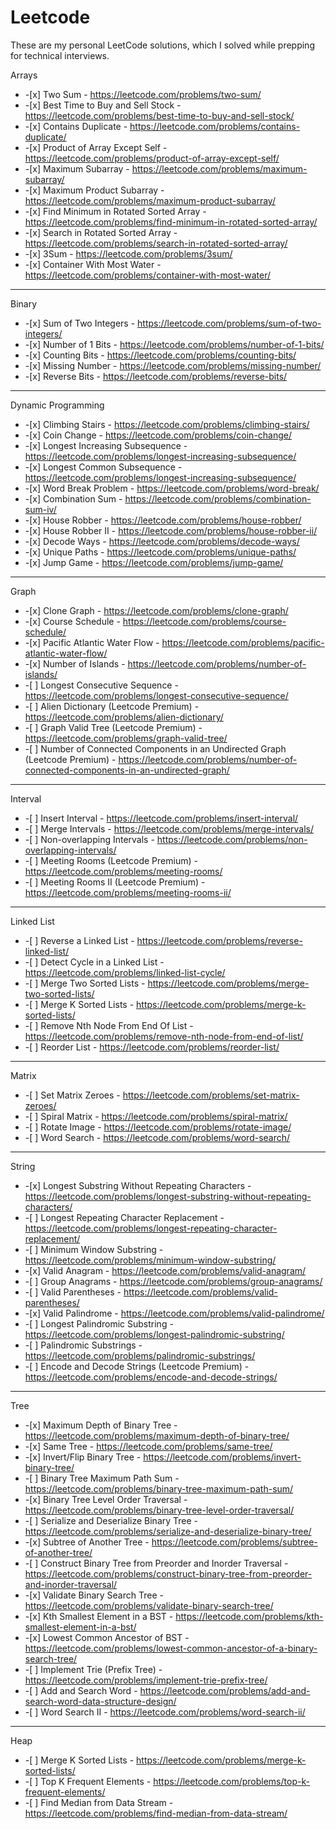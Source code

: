 # Leetcode
These are my personal LeetCode solutions, which I solved while prepping for technical interviews.
<p>Arrays</p>
<ul>
<li>
-[x] Two Sum - <a href="https://leetcode.com/problems/two-sum/">https://leetcode.com/problems/two-sum/</a>
</li>
<li>
-[x] Best Time to Buy and Sell Stock - <a href="https://leetcode.com/problems/best-time-to-buy-and-sell-stock/">https://leetcode.com/problems/best-time-to-buy-and-sell-stock/</a>
</li>
<li>
-[x] Contains Duplicate - <a href="https://leetcode.com/problems/contains-duplicate/">https://leetcode.com/problems/contains-duplicate/</a>
</li>
<li>
-[x] Product of Array Except Self - <a href="https://leetcode.com/problems/product-of-array-except-self/">https://leetcode.com/problems/product-of-array-except-self/</a>
</li>
<li>
-[x] Maximum Subarray - <a href="https://leetcode.com/problems/maximum-subarray/">https://leetcode.com/problems/maximum-subarray/</a>
</li>
<li>
-[x] Maximum Product Subarray - <a href="https://leetcode.com/problems/maximum-product-subarray/">https://leetcode.com/problems/maximum-product-subarray/</a>
</li>
<li>
-[x] Find Minimum in Rotated Sorted Array - <a href="https://leetcode.com/problems/find-minimum-in-rotated-sorted-array/">https://leetcode.com/problems/find-minimum-in-rotated-sorted-array/</a>
</li>
<li>
-[x] Search in Rotated Sorted Array - <a href="https://leetcode.com/problems/search-in-rotated-sorted-array/">https://leetcode.com/problems/search-in-rotated-sorted-array/</a>
</li>
<li>
-[x] 3Sum - <a href="https://leetcode.com/problems/3sum/">https://leetcode.com/problems/3sum/</a>
</li>
<li>
-[x] Container With Most Water - <a href="https://leetcode.com/problems/container-with-most-water/">https://leetcode.com/problems/container-with-most-water/</a>
</li>
</ul>
<!-- TEASER_END --><hr>
<p>Binary</p>
<ul>
<li>
-[x] Sum of Two Integers - <a href="https://leetcode.com/problems/sum-of-two-integers/">https://leetcode.com/problems/sum-of-two-integers/</a>
</li>
<li>
-[x] Number of 1 Bits - <a href="https://leetcode.com/problems/number-of-1-bits/">https://leetcode.com/problems/number-of-1-bits/</a>
</li>
<li>
-[x] Counting Bits - <a href="https://leetcode.com/problems/counting-bits/">https://leetcode.com/problems/counting-bits/</a>
</li>
<li>
-[x] Missing Number - <a href="https://leetcode.com/problems/missing-number/">https://leetcode.com/problems/missing-number/</a>
</li>
<li>
-[x] Reverse Bits - <a href="https://leetcode.com/problems/reverse-bits/">https://leetcode.com/problems/reverse-bits/</a>
</li>
</ul>
<hr>
<p>Dynamic Programming</p>
<ul>
<li>
-[x] Climbing Stairs - <a href="https://leetcode.com/problems/climbing-stairs/">https://leetcode.com/problems/climbing-stairs/</a>
</li>
<li>
-[x] Coin Change - <a href="https://leetcode.com/problems/coin-change/">https://leetcode.com/problems/coin-change/</a>
</li>
<li>
-[x] Longest Increasing Subsequence - <a href="https://leetcode.com/problems/longest-increasing-subsequence/">https://leetcode.com/problems/longest-increasing-subsequence/</a>
</li>
<li>
-[x] Longest Common Subsequence - <a href="https://leetcode.com/problems/longest-increasing-subsequence/">https://leetcode.com/problems/longest-increasing-subsequence/</a>
</li>
<li>
-[x] Word Break Problem - <a href="https://leetcode.com/problems/word-break/">https://leetcode.com/problems/word-break/</a>
</li>
<li>
-[x] Combination Sum - <a href="https://leetcode.com/problems/combination-sum-iv/">https://leetcode.com/problems/combination-sum-iv/</a>
</li>
<li>
-[x] House Robber - <a href="https://leetcode.com/problems/house-robber/">https://leetcode.com/problems/house-robber/</a>
</li>
<li>
-[x] House Robber II - <a href="https://leetcode.com/problems/house-robber-ii/">https://leetcode.com/problems/house-robber-ii/</a>
</li>
<li>
-[x] Decode Ways - <a href="https://leetcode.com/problems/decode-ways/">https://leetcode.com/problems/decode-ways/</a>
</li>
<li>
-[x] Unique Paths - <a href="https://leetcode.com/problems/unique-paths/">https://leetcode.com/problems/unique-paths/</a>
</li>
<li>
-[x] Jump Game - <a href="https://leetcode.com/problems/jump-game/">https://leetcode.com/problems/jump-game/</a>
</li>
</ul>
<hr>
<p>Graph</p>
<ul>
<li>
-[x] Clone Graph - <a href="https://leetcode.com/problems/clone-graph/">https://leetcode.com/problems/clone-graph/</a>
</li>
<li>
-[x] Course Schedule - <a href="https://leetcode.com/problems/course-schedule/">https://leetcode.com/problems/course-schedule/</a>
</li>
<li>
-[x] Pacific Atlantic Water Flow - <a href="https://leetcode.com/problems/pacific-atlantic-water-flow/">https://leetcode.com/problems/pacific-atlantic-water-flow/</a>
</li>
<li>
-[x] Number of Islands - <a href="https://leetcode.com/problems/number-of-islands/">https://leetcode.com/problems/number-of-islands/</a>
</li>
<li>
-[ ] Longest Consecutive Sequence - <a href="https://leetcode.com/problems/longest-consecutive-sequence/">https://leetcode.com/problems/longest-consecutive-sequence/</a>
</li>
<li>
-[ ] Alien Dictionary (Leetcode Premium) - <a href="https://leetcode.com/problems/alien-dictionary/">https://leetcode.com/problems/alien-dictionary/</a>
</li>
<li>
-[ ] Graph Valid Tree (Leetcode Premium) - <a href="https://leetcode.com/problems/graph-valid-tree/">https://leetcode.com/problems/graph-valid-tree/</a>
</li>
<li>
-[ ] Number of Connected Components in an Undirected Graph (Leetcode Premium) - <a href="https://leetcode.com/problems/number-of-connected-components-in-an-undirected-graph/">https://leetcode.com/problems/number-of-connected-components-in-an-undirected-graph/</a>
</li>
</ul>
<hr>
<p>Interval</p>
<ul>
<li>
-[ ] Insert Interval - <a href="https://leetcode.com/problems/insert-interval/">https://leetcode.com/problems/insert-interval/</a>
</li>
<li>
-[ ] Merge Intervals - <a href="https://leetcode.com/problems/merge-intervals/">https://leetcode.com/problems/merge-intervals/</a>
</li>
<li>
-[ ] Non-overlapping Intervals - <a href="https://leetcode.com/problems/non-overlapping-intervals/">https://leetcode.com/problems/non-overlapping-intervals/</a>
</li>
<li>
-[ ] Meeting Rooms (Leetcode Premium) - <a href="https://leetcode.com/problems/meeting-rooms/">https://leetcode.com/problems/meeting-rooms/</a>
</li>
<li>
-[ ] Meeting Rooms II (Leetcode Premium) - <a href="https://leetcode.com/problems/meeting-rooms-ii/">https://leetcode.com/problems/meeting-rooms-ii/</a>
</li>
</ul>
<hr>
<p>Linked List</p>
<ul>
<li>
-[ ] Reverse a Linked List - <a href="https://leetcode.com/problems/reverse-linked-list/">https://leetcode.com/problems/reverse-linked-list/</a>
</li>
<li>
-[ ] Detect Cycle in a Linked List - <a href="https://leetcode.com/problems/linked-list-cycle/">https://leetcode.com/problems/linked-list-cycle/</a>
</li>
<li>
-[ ] Merge Two Sorted Lists - <a href="https://leetcode.com/problems/merge-two-sorted-lists/">https://leetcode.com/problems/merge-two-sorted-lists/</a>
</li>
<li>
-[ ] Merge K Sorted Lists - <a href="https://leetcode.com/problems/merge-k-sorted-lists/">https://leetcode.com/problems/merge-k-sorted-lists/</a>
</li>
<li>
-[ ] Remove Nth Node From End Of List - <a href="https://leetcode.com/problems/remove-nth-node-from-end-of-list/">https://leetcode.com/problems/remove-nth-node-from-end-of-list/</a>
</li>
<li>
-[ ] Reorder List - <a href="https://leetcode.com/problems/reorder-list/">https://leetcode.com/problems/reorder-list/</a>
</li>
</ul>
<hr>
<p>Matrix</p>
<ul>
<li>
-[ ] Set Matrix Zeroes - <a href="https://leetcode.com/problems/set-matrix-zeroes/">https://leetcode.com/problems/set-matrix-zeroes/</a>
</li>
<li>
-[ ] Spiral Matrix - <a href="https://leetcode.com/problems/spiral-matrix/">https://leetcode.com/problems/spiral-matrix/</a>
</li>
<li>
-[ ] Rotate Image - <a href="https://leetcode.com/problems/rotate-image/">https://leetcode.com/problems/rotate-image/</a>
</li>
<li>
-[ ] Word Search - <a href="https://leetcode.com/problems/word-search/">https://leetcode.com/problems/word-search/</a>
</li>
</ul>
<hr>
<p>String</p>
<ul>
<li>
-[x] Longest Substring Without Repeating Characters - <a href="https://leetcode.com/problems/longest-substring-without-repeating-characters/">https://leetcode.com/problems/longest-substring-without-repeating-characters/</a>
</li>
<li>
-[ ] Longest Repeating Character Replacement - <a href="https://leetcode.com/problems/longest-repeating-character-replacement/">https://leetcode.com/problems/longest-repeating-character-replacement/</a>
</li>
<li>
-[ ] Minimum Window Substring - <a href="https://leetcode.com/problems/minimum-window-substring/">https://leetcode.com/problems/minimum-window-substring/</a>
</li>
<li>
-[x] Valid Anagram - <a href="https://leetcode.com/problems/valid-anagram/">https://leetcode.com/problems/valid-anagram/</a>
</li>
<li>
-[ ] Group Anagrams - <a href="https://leetcode.com/problems/group-anagrams/">https://leetcode.com/problems/group-anagrams/</a>
</li>
<li>
-[ ] Valid Parentheses - <a href="https://leetcode.com/problems/valid-parentheses/">https://leetcode.com/problems/valid-parentheses/</a>
</li>
<li>
-[x] Valid Palindrome - <a href="https://leetcode.com/problems/valid-palindrome/">https://leetcode.com/problems/valid-palindrome/</a>
</li>
<li>
-[ ] Longest Palindromic Substring - <a href="https://leetcode.com/problems/longest-palindromic-substring/">https://leetcode.com/problems/longest-palindromic-substring/</a>
</li>
<li>
-[ ] Palindromic Substrings - <a href="https://leetcode.com/problems/palindromic-substrings/">https://leetcode.com/problems/palindromic-substrings/</a>
</li>
<li>
-[ ] Encode and Decode Strings (Leetcode Premium) - <a href="https://leetcode.com/problems/encode-and-decode-strings/">https://leetcode.com/problems/encode-and-decode-strings/</a>
</li>
</ul>
<hr>
<p>Tree</p>
<ul>
<li>
-[x] Maximum Depth of Binary Tree - <a href="https://leetcode.com/problems/maximum-depth-of-binary-tree/">https://leetcode.com/problems/maximum-depth-of-binary-tree/</a>
</li>
<li>
-[x] Same Tree - <a href="https://leetcode.com/problems/same-tree/">https://leetcode.com/problems/same-tree/</a>
</li>
<li>
-[x] Invert/Flip Binary Tree - <a href="https://leetcode.com/problems/invert-binary-tree/">https://leetcode.com/problems/invert-binary-tree/</a>
</li>
<li>
-[ ] Binary Tree Maximum Path Sum - <a href="https://leetcode.com/problems/binary-tree-maximum-path-sum/">https://leetcode.com/problems/binary-tree-maximum-path-sum/</a>
</li>
<li>
-[x] Binary Tree Level Order Traversal - <a href="https://leetcode.com/problems/binary-tree-level-order-traversal/">https://leetcode.com/problems/binary-tree-level-order-traversal/</a>
</li>
<li>
-[ ] Serialize and Deserialize Binary Tree - <a href="https://leetcode.com/problems/serialize-and-deserialize-binary-tree/">https://leetcode.com/problems/serialize-and-deserialize-binary-tree/</a>
</li>
<li>
-[x] Subtree of Another Tree - <a href="https://leetcode.com/problems/subtree-of-another-tree/">https://leetcode.com/problems/subtree-of-another-tree/</a>
</li>
<li>
-[ ] Construct Binary Tree from Preorder and Inorder Traversal - <a href="https://leetcode.com/problems/construct-binary-tree-from-preorder-and-inorder-traversal/">https://leetcode.com/problems/construct-binary-tree-from-preorder-and-inorder-traversal/</a>
</li>
<li>
-[x] Validate Binary Search Tree - <a href="https://leetcode.com/problems/validate-binary-search-tree/">https://leetcode.com/problems/validate-binary-search-tree/</a>
</li>
<li>
-[x] Kth Smallest Element in a BST - <a href="https://leetcode.com/problems/kth-smallest-element-in-a-bst/">https://leetcode.com/problems/kth-smallest-element-in-a-bst/</a>
</li>
<li>
-[x] Lowest Common Ancestor of BST - <a href="https://leetcode.com/problems/lowest-common-ancestor-of-a-binary-search-tree/">https://leetcode.com/problems/lowest-common-ancestor-of-a-binary-search-tree/</a>
</li>
<li>
-[ ] Implement Trie (Prefix Tree) - <a href="https://leetcode.com/problems/implement-trie-prefix-tree/">https://leetcode.com/problems/implement-trie-prefix-tree/</a>
</li>
<li>
-[ ] Add and Search Word - <a href="https://leetcode.com/problems/add-and-search-word-data-structure-design/">https://leetcode.com/problems/add-and-search-word-data-structure-design/</a>
</li>
<li>
-[ ] Word Search II - <a href="https://leetcode.com/problems/word-search-ii/">https://leetcode.com/problems/word-search-ii/</a>
</li>
</ul>
<hr>
<p>Heap</p>
<ul>
<li>
-[ ] Merge K Sorted Lists - <a href="https://leetcode.com/problems/merge-k-sorted-lists/">https://leetcode.com/problems/merge-k-sorted-lists/</a>
</li>
<li>
-[ ] Top K Frequent Elements - <a href="https://leetcode.com/problems/top-k-frequent-elements/">https://leetcode.com/problems/top-k-frequent-elements/</a>
</li>
<li>
-[ ] Find Median from Data Stream - <a href="https://leetcode.com/problems/find-median-from-data-stream/">https://leetcode.com/problems/find-median-from-data-stream/</a>
</li>
</ul>
